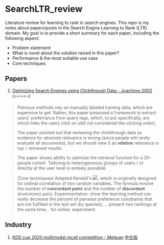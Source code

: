 # SearchLTR_review
Literature review for learning to rank in search engines. This repo is my notes about papers/posts in the Search Engine Learning to Rank (LTR) domain. My goal is to provide a short summary for each paper, including the following aspect:
- Problem statement
- What is novel about the solution raised in this paper?
- Performance & the most suitable use case
- Core techniques


## Papers
1. [Optimizing Search Engines using Clickthrough Data - Joachims 2002](https://www.cs.cornell.edu/people/tj/publications/joachims_02c.pdf) (:star::star::star::star::star:)
> Previous methods rely on manually labeled training data, which are expensive to get. Rather, this paper proposed a framework to extract users' preferrance from query logs, which, to put specifically, are which links the users click on (did not considered the clicking order). 

> The paper pointed out that reviewing the clickthrough data as evidence for absolute relevance is wrong (since people will rarely evaluate all documents), but we should view it as **relative** relevance in top `l` retrieved results.	

> The paper shows ability to optimize the retrieval function for a 20-people cohort. Tailoring to heterogeneous groups of users / or directly at the user level is entirely possibile.

> (Core techniques) Adapted Kendall's <img src="https://render.githubusercontent.com/render/math?math=\tau">, which is originally designed for ordinal correlation of two random variables. The formula involve the number of **concordant pairs** and the number of **discordant** (inversions) pairs. Experimentation: show the learning method can really decrease the percent of pairwise preference constraints that are not fulfilled in the test set (by queries); ... present two rankings at the same time... for online. experiment.


## Industry
1. [KDD cup 2020 multimodal recall competition - Meituan](https://chowdera.com/2020/11/20201113161610957k.html)
[中文版](https://mp.weixin.qq.com/s/1DL_n6cBxskmZjtUJDKDPg)
